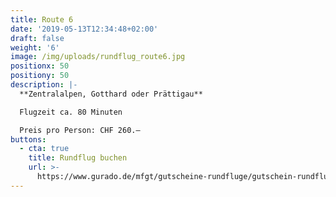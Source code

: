```yaml
---
title: Route 6
date: '2019-05-13T12:34:48+02:00'
draft: false
weight: '6'
image: /img/uploads/rundflug_route6.jpg
positionx: 50
positiony: 50
description: |-
  **Zentralalpen, Gotthard oder Prättigau**

  Flugzeit ca. 80 Minuten

  Preis pro Person: CHF 260.–
buttons:
  - cta: true
    title: Rundflug buchen
    url: >-
      https://www.gurado.de/mfgt/gutscheine-rundfluge/gutschein-rundflug-route-6.html
---
```


